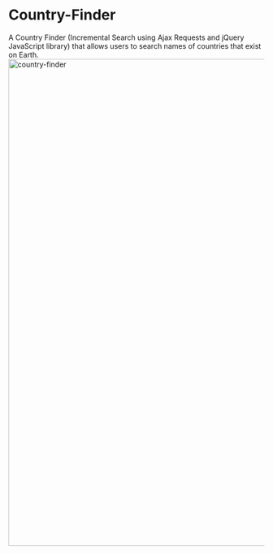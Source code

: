 # Country-Finder
A Country Finder (Incremental Search using Ajax Requests and jQuery JavaScript library) that allows users to search names of countries that exist on Earth. 
<img width="959" alt="country-finder" src="https://user-images.githubusercontent.com/50359290/66036250-13bd0100-e50d-11e9-8213-36b01bf1a5cf.png">
